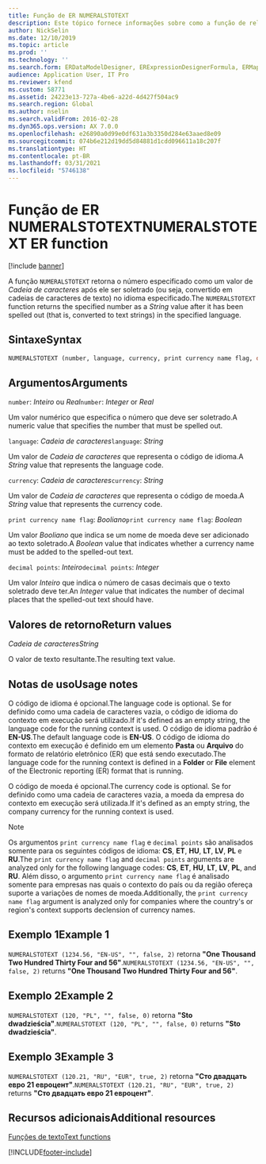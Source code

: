 ```yaml
---
title: Função de ER NUMERALSTOTEXT
description: Este tópico fornece informações sobre como a função de relatório eletrônico (ER) NUMERALSTOTEXT é usada.
author: NickSelin
ms.date: 12/10/2019
ms.topic: article
ms.prod: ''
ms.technology: ''
ms.search.form: ERDataModelDesigner, ERExpressionDesignerFormula, ERMappedFormatDesigner, ERModelMappingDesigner
audience: Application User, IT Pro
ms.reviewer: kfend
ms.custom: 58771
ms.assetid: 24223e13-727a-4be6-a22d-4d427f504ac9
ms.search.region: Global
ms.author: nselin
ms.search.validFrom: 2016-02-28
ms.dyn365.ops.version: AX 7.0.0
ms.openlocfilehash: e26890a0d99e0df631a3b3350d284e63aaed8e09
ms.sourcegitcommit: 074b6e212d19dd5d84881d1cdd096611a18c207f
ms.translationtype: HT
ms.contentlocale: pt-BR
ms.lasthandoff: 03/31/2021
ms.locfileid: "5746138"
---
```

# <a name="numeralstotext-er-function"></a><span data-ttu-id="c806e-103">Função de ER NUMERALSTOTEXT</span><span class="sxs-lookup"><span data-stu-id="c806e-103">NUMERALSTOTEXT ER function</span></span>

[!include [banner](../includes/banner.md)]

<span data-ttu-id="c806e-104">A função `NUMERALSTOTEXT` retorna o número especificado como um valor de *Cadeia de caracteres* após ele ser soletrado (ou seja, convertido em cadeias de caracteres de texto) no idioma especificado.</span><span class="sxs-lookup"><span data-stu-id="c806e-104">The `NUMERALSTOTEXT` function returns the specified number as a *String* value after it has been spelled out (that is, converted to text strings) in the specified language.</span></span>

## <a name="syntax"></a><span data-ttu-id="c806e-105">Sintaxe</span><span class="sxs-lookup"><span data-stu-id="c806e-105">Syntax</span></span>

```vb
NUMERALSTOTEXT (number, language, currency, print currency name flag, decimal points)
```

## <a name="arguments"></a><span data-ttu-id="c806e-106">Argumentos</span><span class="sxs-lookup"><span data-stu-id="c806e-106">Arguments</span></span>

<span data-ttu-id="c806e-107">`number`: *Inteiro* ou *Real*</span><span class="sxs-lookup"><span data-stu-id="c806e-107">`number`: *Integer* or *Real*</span></span>

<span data-ttu-id="c806e-108">Um valor numérico que especifica o número que deve ser soletrado.</span><span class="sxs-lookup"><span data-stu-id="c806e-108">A numeric value that specifies the number that must be spelled out.</span></span>

<span data-ttu-id="c806e-109">`language`: *Cadeia de caracteres*</span><span class="sxs-lookup"><span data-stu-id="c806e-109">`language`: *String*</span></span>

<span data-ttu-id="c806e-110">Um valor de *Cadeia de caracteres* que representa o código de idioma.</span><span class="sxs-lookup"><span data-stu-id="c806e-110">A *String* value that represents the language code.</span></span>

<span data-ttu-id="c806e-111">`currency`: *Cadeia de caracteres*</span><span class="sxs-lookup"><span data-stu-id="c806e-111">`currency`: *String*</span></span>

<span data-ttu-id="c806e-112">Um valor de *Cadeia de caracteres* que representa o código de moeda.</span><span class="sxs-lookup"><span data-stu-id="c806e-112">A *String* value that represents the currency code.</span></span>

<span data-ttu-id="c806e-113">`print currency name flag`: *Booliano*</span><span class="sxs-lookup"><span data-stu-id="c806e-113">`print currency name flag`: *Boolean*</span></span>

<span data-ttu-id="c806e-114">Um valor *Booliano* que indica se um nome de moeda deve ser adicionado ao texto soletrado.</span><span class="sxs-lookup"><span data-stu-id="c806e-114">A *Boolean* value that indicates whether a currency name must be added to the spelled-out text.</span></span>

<span data-ttu-id="c806e-115">`decimal points`: *Inteiro*</span><span class="sxs-lookup"><span data-stu-id="c806e-115">`decimal points`: *Integer*</span></span>

<span data-ttu-id="c806e-116">Um valor *Inteiro* que indica o número de casas decimais que o texto soletrado deve ter.</span><span class="sxs-lookup"><span data-stu-id="c806e-116">An *Integer* value that indicates the number of decimal places that the spelled-out text should have.</span></span>

## <a name="return-values"></a><span data-ttu-id="c806e-117">Valores de retorno</span><span class="sxs-lookup"><span data-stu-id="c806e-117">Return values</span></span>

<span data-ttu-id="c806e-118">*Cadeia de caracteres*</span><span class="sxs-lookup"><span data-stu-id="c806e-118">*String*</span></span>

<span data-ttu-id="c806e-119">O valor de texto resultante.</span><span class="sxs-lookup"><span data-stu-id="c806e-119">The resulting text value.</span></span>

## <a name="usage-notes"></a><span data-ttu-id="c806e-120">Notas de uso</span><span class="sxs-lookup"><span data-stu-id="c806e-120">Usage notes</span></span>

<span data-ttu-id="c806e-121">O código de idioma é opcional.</span><span class="sxs-lookup"><span data-stu-id="c806e-121">The language code is optional.</span></span> <span data-ttu-id="c806e-122">Se for definido como uma cadeia de caracteres vazia, o código de idioma do contexto em execução será utilizado.</span><span class="sxs-lookup"><span data-stu-id="c806e-122">If it's defined as an empty string, the language code for the running context is used.</span></span> <span data-ttu-id="c806e-123">O código de idioma padrão é **EN-US**.</span><span class="sxs-lookup"><span data-stu-id="c806e-123">The default language code is **EN-US**.</span></span> <span data-ttu-id="c806e-124">O código de idioma do contexto em execução é definido em um elemento **Pasta** ou **Arquivo** do formato de relatório eletrônico (ER) que está sendo executado.</span><span class="sxs-lookup"><span data-stu-id="c806e-124">The language code for the running context is defined in a **Folder** or **File** element of the Electronic reporting (ER) format that is running.</span></span>

<span data-ttu-id="c806e-125">O código de moeda é opcional.</span><span class="sxs-lookup"><span data-stu-id="c806e-125">The currency code is optional.</span></span> <span data-ttu-id="c806e-126">Se for definido como uma cadeia de caracteres vazia, a moeda da empresa do contexto em execução será utilizada.</span><span class="sxs-lookup"><span data-stu-id="c806e-126">If it's defined as an empty string, the company currency for the running context is used.</span></span>

> [!NOTE] 
> <span data-ttu-id="c806e-127">Os argumentos `print currency name flag` e `decimal points` são analisados somente para os seguintes códigos de idioma: **CS**, **ET**, **HU**, **LT**, **LV**, **PL** e **RU**.</span><span class="sxs-lookup"><span data-stu-id="c806e-127">The `print currency name flag` and `decimal points` arguments are analyzed only for the following language codes: **CS**, **ET**, **HU**, **LT**, **LV**, **PL**, and **RU**.</span></span> <span data-ttu-id="c806e-128">Além disso, o argumento `print currency name flag` é analisado somente para empresas nas quais o contexto do país ou da região ofereça suporte a variações de nomes de moeda.</span><span class="sxs-lookup"><span data-stu-id="c806e-128">Additionally, the `print currency name flag` argument is analyzed only for companies where the country's or region's context supports declension of currency names.</span></span>

## <a name="example-1"></a><span data-ttu-id="c806e-129">Exemplo 1</span><span class="sxs-lookup"><span data-stu-id="c806e-129">Example 1</span></span>

<span data-ttu-id="c806e-130">`NUMERALSTOTEXT (1234.56, "EN-US", "", false, 2)` retorna **"One Thousand Two Hundred Thirty Four and 56"**.</span><span class="sxs-lookup"><span data-stu-id="c806e-130">`NUMERALSTOTEXT (1234.56, "EN-US", "", false, 2)` returns **"One Thousand Two Hundred Thirty Four and 56"**.</span></span>

## <a name="example-2"></a><span data-ttu-id="c806e-131">Exemplo 2</span><span class="sxs-lookup"><span data-stu-id="c806e-131">Example 2</span></span>

<span data-ttu-id="c806e-132">`NUMERALSTOTEXT (120, "PL", "", false, 0)` retorna **"Sto dwadzieścia"**.</span><span class="sxs-lookup"><span data-stu-id="c806e-132">`NUMERALSTOTEXT (120, "PL", "", false, 0)` returns **"Sto dwadzieścia"**.</span></span> 

## <a name="example-3"></a><span data-ttu-id="c806e-133">Exemplo 3</span><span class="sxs-lookup"><span data-stu-id="c806e-133">Example 3</span></span>

<span data-ttu-id="c806e-134">`NUMERALSTOTEXT (120.21, "RU", "EUR", true, 2)` retorna **"Сто двадцать евро 21 евроцент"**.</span><span class="sxs-lookup"><span data-stu-id="c806e-134">`NUMERALSTOTEXT (120.21, "RU", "EUR", true, 2)` returns **"Сто двадцать евро 21 евроцент"**.</span></span>

## <a name="additional-resources"></a><span data-ttu-id="c806e-135">Recursos adicionais</span><span class="sxs-lookup"><span data-stu-id="c806e-135">Additional resources</span></span>

[<span data-ttu-id="c806e-136">Funções de texto</span><span class="sxs-lookup"><span data-stu-id="c806e-136">Text functions</span></span>](er-functions-category-text.md)


[!INCLUDE[footer-include](../../../includes/footer-banner.md)]
